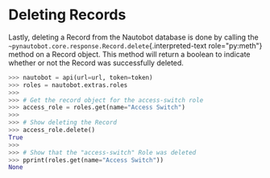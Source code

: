 # Deleting Records

Lastly, deleting a Record from the Nautobot database is done by calling
the `~pynautobot.core.response.Record.delete`{.interpreted-text
role="py:meth"} method on a Record object. This method will return a
boolean to indicate whether or not the Record was successfully deleted.

``` python
>>> nautobot = api(url=url, token=token)
>>> roles = nautobot.extras.roles
>>>
>>> # Get the record object for the access-switch role
>>> access_role = roles.get(name="Access Switch")
>>>
>>> # Show deleting the Record
>>> access_role.delete()
True
>>>
>>> # Show that the "access-switch" Role was deleted
>>> pprint(roles.get(name="Access Switch"))
None
```
